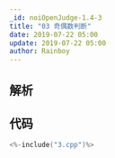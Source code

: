 ```yaml
---
_id: noiOpenJudge-1.4-3
title: "03 奇偶数判断"
date: 2019-07-22 05:00
update: 2019-07-22 05:00
author: Rainboy
---
```


## 解析

## 代码

```c
<%-include("3.cpp")%>
```


